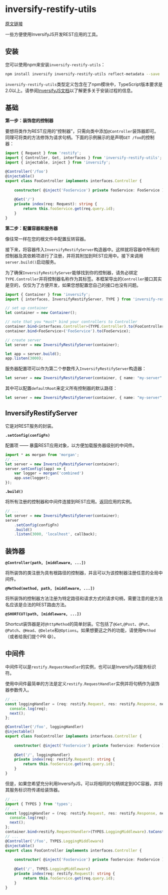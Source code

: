 # inversify-restify-utils

[原文链接](https://github.com/inversify/inversify-restify-utils)

一些方便使用InversifyJS开发REST应用的工具。

## 安装

您可以使用npm来安装`inversify-restify-utils`：

```bash
npm install inversify inversify-restify-utils reflect-metadata --save
```

`inversify-restify-utils`类型定义包含在了npm模块中，TypeScript版本要求是2.0以上。请参阅[InversifyJS文档](https://github.com/inversify/InversifyJS#installation)以了解更多关于安装过程的信息。

## 基础

**第一步：装饰您的控制器**

要想将类作为REST应用的“控制器”，只需向类中添加`@Controller`装饰器即可。同理可将类的方法修饰为请求句柄。下面的示例展示的是声明`GET /foo`的控制器：

```ts
import { Request } from 'restify';
import { Controller, Get, interfaces } from 'inversify-restify-utils';
import { injectable, inject } from 'inversify';

@Controller('/foo')
@injectable()
export class FooController implements interfaces.Controller {
    
    constructor( @inject('FooService') private fooService: FooService ) {}
    
    @Get('/')
    private index(req: Request): string {
        return this.fooService.get(req.query.id);
    }
}
```

**第二步：配置容器和服务器**

像往常一样在您的根文件中配置反转容器。

接下来，将容器传入`InversifyRestifyServer`构造器中。这样就将容器中所有的控制器及其依赖项进行了注册，并将其附加到REST应用中。接下来调用`server.build()`启动服务。

为了确保`InversifyRestifyServer`能够找到你的控制器，请务必绑定`TYPE.Controller`并将控制器名称作为其标签。本框架导出的`Controller`接口其实是空的，仅仅为了方便开发，如果您想配置您自己的接口也没有问题。

```ts
import { Container } from 'inversify';
import { interfaces, InversifyRestifyServer, TYPE } from 'inversify-restify-utils';

// set up container
let container = new Container();

// note that you *must* bind your controllers to Controller 
container.bind<interfaces.Controller>(TYPE.Controller).to(FooController).whenTargetNamed('FooController');
container.bind<FooService>('FooService').to(FooService);

// create server
let server = new InversifyRestifyServer(container);

let app = server.build();
app.listen(3000);
```

服务器配置项可以作为第二个参数传入`InversifyRestifyServer`构造器：

```ts
let server = new InversifyRestifyServer(container, { name: "my-server" });
```

其中可以配置`defaultRoot`来定义所有控制器的默认路径：

```ts
let server = new InversifyRestifyServer(container, { name: "my-server", defaultRoot: "/v1" });
```

## InversifyRestifyServer

它是对REST服务的封装。

**`.setConfig(configFn)`**

配置项 —— 暴露REST应用对象，以方便加载服务器级别的中间件。

```ts
import * as morgan from 'morgan';
// ...
let server = new InversifyRestifyServer(container);
server.setConfig((app) => {
    var logger = morgan('combined')
    app.use(logger);
});
```

**`.build()`**

将所有注册的控制器和中间件连接到REST应用。返回应用的实例。

```ts
// ...
let server = new InversifyRestifyServer(container);
server
    .setConfig(configFn)
    .build()
    .listen(3000, 'localhost', callback);
```

## 装饰器

**`@Controller(path, [middleware, ...])`**

将所装饰的类注册为具有根路径的控制器，并且可以为该控制器注册任意的全局中间件。

**`@Method(method, path, [middleware, ...])`**

将所装饰的控制器方法注册为特定路径和请求方式的请求句柄，需要注意的是方法名应该是合法的REST路由方法。 

**`@SHORTCUT(path, [middleware, ...])`**

Shortcut装饰器是对`@httpMethod`的简单封装。它包括了`@Get`,`@Post`、`@Put`、`@Patch`、`@Head`、`@Delete`和`@Options`。如果想要这之外的功能，请使用`Method`（或者给我们提个PR 😄）。

## 中间件

中间件可以是`restify.RequestHandler`的实例，也可以是InversifyJS服务标识符。

使用中间件最简单的方法是定义`restify.RequestHandler`实例并将句柄作为装饰器参数传入。

```ts
// ...
const loggingHandler = (req: restify.Request, res: restify.Response, next: restify.Next) => {
  console.log(req);
  next();
};

@Controller('/foo', loggingHandler)
@injectable()
export class FooController implements interfaces.Controller {
    
    constructor( @inject('FooService') private fooService: FooService ) {}
    
    @Get('/', loggingHandler)
    private index(req: restify.Request): string {
        return this.fooService.get(req.query.id);
    }
}
```

但是，如果您希望充分利用InversifyJS，可以将相同的句柄绑定到IOC容器，并将其服务标识符传递给装饰器。

```ts
// ...
import { TYPES } from 'types';
// ...
const loggingHandler = (req: restify.Request, res: restify.Response, next: restify.Next) => {
  console.log(req);
  next();
};
container.bind<restify.RequestHandler>(TYPES.LoggingMiddleware).toConstantValue(loggingHandler);
// ...
@Controller('/foo', TYPES.LoggingMiddleware)
@injectable()
export class FooController implements interfaces.Controller {
    
    constructor( @inject('FooService') private fooService: FooService ) {}
    
    @Get('/', TYPES.LoggingMiddleware)
    private index(req: restify.Request): string {
        return this.fooService.get(req.query.id);
    }
}
```




